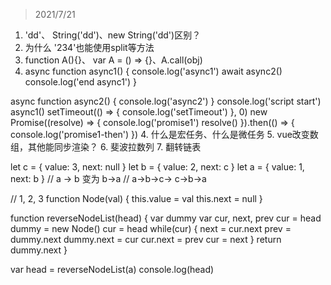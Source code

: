 > 2021/7/21

1. 'dd'、 String('dd')、new String('dd')区别？
2. 为什么 '234'也能使用split等方法
3. function A(){}、 var A = () => {}、A.call(obj)
4. async function async1() {
    console.log('async1')
    await async2()
    console.log('end async1')
  }
  
  async function async2() {
    console.log('async2')
  }
  console.log('script start')
  async1()
  setTimeout(() => {
    console.log('setTimeout')
  }, 0)
  new Promise((resolve) => {
    console.log('promise1')
    resolve()
  }).then(() => {
    console.log('promise1-then')
  })
4. 什么是宏任务、什么是微任务
5. vue改变数组，其他能同步渲染？
6. 斐波拉数列
7. 翻转链表

let c = {
    value: 3,
    next: null
}
let b = {
    value: 2,
    next: c
}
let a = {
    value: 1,
    next: b
}
// a -> b 变为 b->a
// a->b->c->  c->b->a

// 1, 2, 3
function Node(val) {
  this.value = val
  this.next = null
}

function reverseNodeList(head) {
    var dummy
    var cur, next, prev
    cur = head
    dummy = new Node()
    cur = head
    while(cur) {
        next = cur.next
        prev = dummy.next
        dummy.next = cur
        cur.next = prev
        cur = next
    }
    return dummy.next
}

var head = reverseNodeList(a)
console.log(head)

